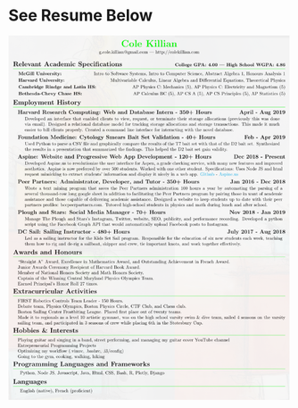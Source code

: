 # See Resume Below

![Cannot display resume.png](https://github.com/Ruborcalor/resume/raw/master/resume.png "Resume.png")
